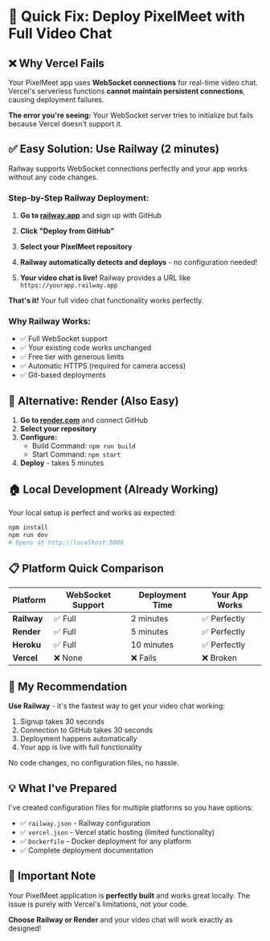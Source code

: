# 🚀 Quick Fix: Deploy PixelMeet with Full Video Chat

## ❌ Why Vercel Fails

Your PixelMeet app uses **WebSocket connections** for real-time video chat. Vercel's serverless functions **cannot maintain persistent connections**, causing deployment failures.

**The error you're seeing:** Your WebSocket server tries to initialize but fails because Vercel doesn't support it.

## ✅ Easy Solution: Use Railway (2 minutes)

Railway supports WebSocket connections perfectly and your app works without any code changes.

### Step-by-Step Railway Deployment:

1. **Go to [railway.app](https://railway.app)** and sign up with GitHub

2. **Click "Deploy from GitHub"**

3. **Select your PixelMeet repository**

4. **Railway automatically detects and deploys** - no configuration needed!

5. **Your video chat is live!** Railway provides a URL like `https://yourapp.railway.app`

**That's it!** Your full video chat functionality works perfectly.

### Why Railway Works:
- ✅ Full WebSocket support
- ✅ Your existing code works unchanged  
- ✅ Free tier with generous limits
- ✅ Automatic HTTPS (required for camera access)
- ✅ Git-based deployments

## 🔧 Alternative: Render (Also Easy)

1. **Go to [render.com](https://render.com)** and connect GitHub
2. **Select your repository**
3. **Configure:**
   - Build Command: `npm run build`
   - Start Command: `npm start`
4. **Deploy** - takes 5 minutes

## 🏠 Local Development (Already Working)

Your local setup is perfect and works as expected:
```bash
npm install
npm run dev
# Opens at http://localhost:5000
```

## 📋 Platform Quick Comparison

| Platform | WebSocket Support | Deployment Time | Your App Works |
|----------|-------------------|-----------------|-----------------|
| **Railway** | ✅ Full | 2 minutes | ✅ Perfectly |
| **Render** | ✅ Full | 5 minutes | ✅ Perfectly |
| **Heroku** | ✅ Full | 10 minutes | ✅ Perfectly |
| **Vercel** | ❌ None | ❌ Fails | ❌ Broken |

## 🎯 My Recommendation

**Use Railway** - it's the fastest way to get your video chat working:

1. Signup takes 30 seconds
2. Connection to GitHub takes 30 seconds  
3. Deployment happens automatically
4. Your app is live with full functionality

No code changes, no configuration files, no hassle.

## 💡 What I've Prepared

I've created configuration files for multiple platforms so you have options:

- ✅ `railway.json` - Railway configuration
- ✅ `vercel.json` - Vercel static hosting (limited functionality)
- ✅ `Dockerfile` - Docker deployment for any platform
- ✅ Complete deployment documentation

## 🚨 Important Note

Your PixelMeet application is **perfectly built** and works great locally. The issue is purely with Vercel's limitations, not your code.

**Choose Railway or Render** and your video chat will work exactly as designed!